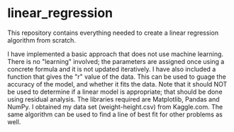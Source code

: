 # linear_regression
This repository contains everything needed to create a linear regression algorithm from scratch.

I have implemented a basic approach that does not use machine learning. There is no "learning" involved; the parameters are assigned once using a concrete formula and it is not updated iteratively. I have also included a function that gives the "r" value of the data. This can be used to guage the accuracy of the model, and whether it fits the data. Note that it should NOT be used to determine if a linear model is appropriate; that should be done using residual analysis.
The libraries required are Matplotlib, Pandas and NumPy. I obtained my data set (weight-height.csv) from Kaggle.com.
The same algorithm can be used to find a line of best fit for other problems as well.

